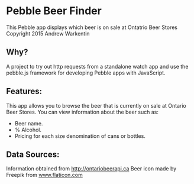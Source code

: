 # Pebble Beer Finder
This Pebble app displays which beer is on sale at Ontatrio Beer Stores
Copyright 2015 Andrew Warkentin

## Why?
A project to try out http requests from a standalone watch app and use the pebble.js framework for developing Pebble apps with JavaScript.

## Features:
This app allows you to browse the beer that is currently on sale at Ontario Beer Stores.
You can view information about the beer such as:
- Beer name.
- % Alcohol.
- Pricing for each size denomination of cans or bottles.

## Data Sources:
Information obtained from http://ontariobeerapi.ca
Beer icon made by Freepik from www.flaticon.com